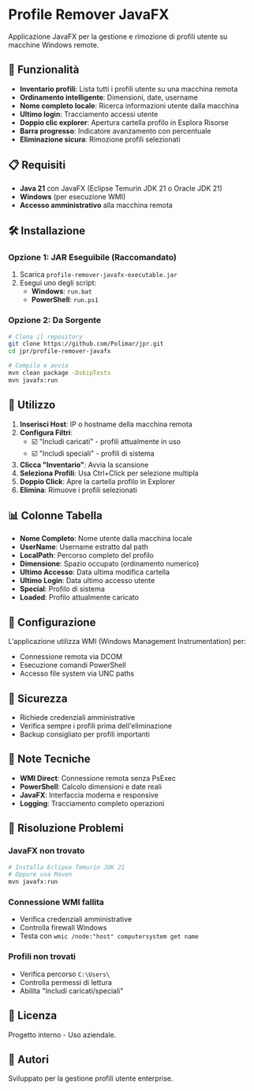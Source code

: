 # Profile Remover JavaFX

Applicazione JavaFX per la gestione e rimozione di profili utente su macchine Windows remote.

## 🚀 Funzionalità

- **Inventario profili**: Lista tutti i profili utente su una macchina remota
- **Ordinamento intelligente**: Dimensioni, date, username
- **Nome completo locale**: Ricerca informazioni utente dalla macchina
- **Ultimo login**: Tracciamento accessi utente
- **Doppio clic explorer**: Apertura cartella profilo in Esplora Risorse
- **Barra progresso**: Indicatore avanzamento con percentuale
- **Eliminazione sicura**: Rimozione profili selezionati

## 📋 Requisiti

- **Java 21** con JavaFX (Eclipse Temurin JDK 21 o Oracle JDK 21)
- **Windows** (per esecuzione WMI)
- **Accesso amministrativo** alla macchina remota

## 🛠️ Installazione

### Opzione 1: JAR Eseguibile (Raccomandato)

1. Scarica `profile-remover-javafx-executable.jar`
2. Esegui uno degli script:
   - **Windows**: `run.bat`
   - **PowerShell**: `run.ps1`

### Opzione 2: Da Sorgente

```bash
# Clona il repository
git clone https://github.com/Polimar/jpr.git
cd jpr/profile-remover-javafx

# Compila e avvia
mvn clean package -DskipTests
mvn javafx:run
```

## 🎯 Utilizzo

1. **Inserisci Host**: IP o hostname della macchina remota
2. **Configura Filtri**: 
   - ☑️ "Includi caricati" - profili attualmente in uso
   - ☑️ "Includi speciali" - profili di sistema
3. **Clicca "Inventario"**: Avvia la scansione
4. **Seleziona Profili**: Usa Ctrl+Click per selezione multipla
5. **Doppio Click**: Apre la cartella profilo in Explorer
6. **Elimina**: Rimuove i profili selezionati

## 📊 Colonne Tabella

- **Nome Completo**: Nome utente dalla macchina locale
- **UserName**: Username estratto dal path
- **LocalPath**: Percorso completo del profilo
- **Dimensione**: Spazio occupato (ordinamento numerico)
- **Ultimo Accesso**: Data ultima modifica cartella
- **Ultimo Login**: Data ultimo accesso utente
- **Special**: Profilo di sistema
- **Loaded**: Profilo attualmente caricato

## 🔧 Configurazione

L'applicazione utilizza WMI (Windows Management Instrumentation) per:
- Connessione remota via DCOM
- Esecuzione comandi PowerShell
- Accesso file system via UNC paths

## 🚨 Sicurezza

- Richiede credenziali amministrative
- Verifica sempre i profili prima dell'eliminazione
- Backup consigliato per profili importanti

## 📝 Note Tecniche

- **WMI Direct**: Connessione remota senza PsExec
- **PowerShell**: Calcolo dimensioni e date reali
- **JavaFX**: Interfaccia moderna e responsive
- **Logging**: Tracciamento completo operazioni

## 🐛 Risoluzione Problemi

### JavaFX non trovato
```bash
# Installa Eclipse Temurin JDK 21
# Oppure usa Maven
mvn javafx:run
```

### Connessione WMI fallita
- Verifica credenziali amministrative
- Controlla firewall Windows
- Testa con `wmic /node:"host" computersystem get name`

### Profili non trovati
- Verifica percorso `C:\Users\`
- Controlla permessi di lettura
- Abilita "Includi caricati/speciali"

## 📄 Licenza

Progetto interno - Uso aziendale.

## 👥 Autori

Sviluppato per la gestione profili utente enterprise.

